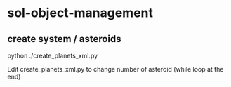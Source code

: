 # sol-object-management

## create system / asteroids
python ./create_planets_xml.py

Edit create_planets_xml.py to change number of asteroid (while loop at the end)